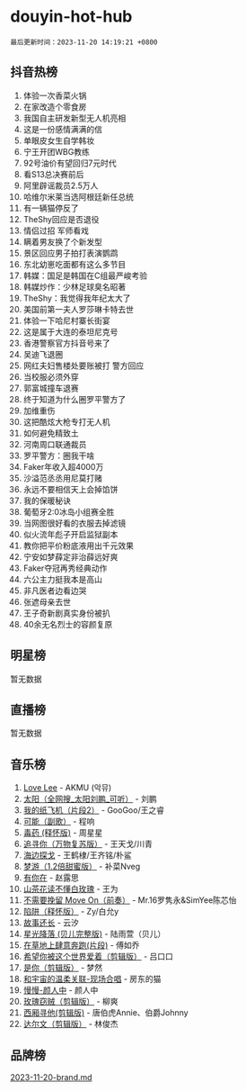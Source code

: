 # douyin-hot-hub

`最后更新时间：2023-11-20 14:19:21 +0800`

## 抖音热榜

1. 体验一次香菜火锅
1. 在家改造个零食房
1. 我国自主研发新型无人机亮相
1. 这是一份感情满满的信
1. 单眼皮女生自学韩妆
1. 宁王开团WBG教练
1. 92号油价有望回归7元时代
1. 看S13总决赛前后
1. 阿里辟谣裁员2.5万人
1. 哈维尔米莱当选阿根廷新任总统
1. 有一辆猫停反了
1. TheShy回应是否退役
1. 情侣过招 军师看戏
1. 瞒着男友换了个新发型
1. 景区回应男子拍打表演鹦鹉
1. 东北幼崽吃面都有这么多节目
1. 韩媒：国足是韩国在C组最严峻考验
1. 韩媒炒作：少林足球臭名昭著
1. TheShy：我觉得我年纪太大了
1. 美国前第一夫人罗莎琳卡特去世
1. 体验一下哈尼村寨长街宴
1. 这是属于大连的泰坦尼克号
1. 香港警察官方抖音号来了
1. 吴迪飞退圈
1. 网红夫妇售楼处要账被打 警方回应
1. 当校服必须外穿
1. 郭富城撞车退赛
1. 终于知道为什么圈罗平警方了
1. 加维重伤
1. 这把酷炫大枪专打无人机
1. 如何避免精致土
1. 河南周口联通裁员
1. 罗平警方：圈我干啥
1. Faker年收入超4000万
1. 沙溢范丞丞用尼莫打赌
1. 永远不要相信天上会掉馅饼
1. 我的保暖秘诀
1. 葡萄牙2:0冰岛小组赛全胜
1. 当网图很好看的衣服去掉滤镜
1. 似火流年彪子开启监狱副本
1. 教你把平价粉底液用出千元效果
1. 宁安如梦薛定非治薛远好爽
1. Faker夺冠再秀经典动作
1. 六公主力挺我本是高山
1. 非凡医者边看边哭
1. 张遮母亲去世
1. 王子奇新剧真实身份被扒
1. 40余无名烈士的容颜复原

## 明星榜

暂无数据

## 直播榜

暂无数据

## 音乐榜

1. [Love Lee](https://sf6-cdn-tos.douyinstatic.com/obj/tos-cn-ve-2774/o05GbkJGbCBTdDnMtB0fwOYgkeZp23vrWQDQBS) - AKMU (악뮤)
1. [太阳（全网搜_太阳刘鹏_可听）](https://sf6-cdn-tos.douyinstatic.com/obj/tos-cn-ve-2774/ogWbyIQnlBFImVbeDocRdCIYtBHlbJXgfZMvgz) - 刘鹏
1. [我的纸飞机（片段2）](https://sf3-cdn-tos.douyinstatic.com/obj/tos-cn-ve-2774/oM2ZrKcg2CD5AeRB2gkeXOFB1IxAGJdZPazYHf) - GooGoo/王之睿
1. [可能（副歌）](https://sf6-cdn-tos.douyinstatic.com/obj/tos-cn-ve-2774/cde1731888894259b333569393c2fb51) - 程响
1. [毒药 (释怀版)](https://sf6-cdn-tos.douyinstatic.com/obj/tos-cn-ve-2774/oYILMEAzspdZBIzy4frJNB8ZHPHWAhiwowd4Ad) - 周星星
1. [追寻你（万物复苏版）](https://sf6-cdn-tos.douyinstatic.com/obj/tos-cn-ve-2774/oYeAZJsbjIDit9APmBg8u6uDUQnHmoCf3gbo74) - 王天戈/川青
1. [海边探戈](https://sf3-cdn-tos.douyinstatic.com/obj/tos-cn-ve-2774/os9gE0VQCGqt6VQkZDyBBYvfSDY0QFe3vVmubn) - 王鹤棣/王齐铭/朴鲨
1. [梦游（1.2倍甜蜜版）](https://sf6-cdn-tos.douyinstatic.com/obj/tos-cn-ve-2774/o4gyAUm8hwufoEABmwVIiQtHsFuGzAEEWtNMzo) - 补菜Nveg
1. [有你在](https://sf3-cdn-tos.douyinstatic.com/obj/tos-cn-ve-2774/o8zImmNsI8B0yfAW5FKAB1oBhkMAlIrwsZEi1V) - 赵露思
1. [山茶花读不懂白玫瑰](https://sf3-cdn-tos.douyinstatic.com/obj/tos-cn-ve-2774/osfn8B7DktrRHEPJgPCfDbw7QDQEkwC16BxZg9) - 王为
1. [不需要挽留 Move On（前奏）](https://sf3-cdn-tos.douyinstatic.com/obj/tos-cn-ve-2774/ooCBhgCCkF4nExzQL9WZSUbitfA8IsDkgQIYhe) - Mr.16罗隽永&SimYee陈芯怡
1. [陷阱（释怀版）](https://sf3-cdn-tos.douyinstatic.com/obj/tos-cn-ve-2774/oE8C21LeZrzKLDFfQYgMzx4GAIHageG5IzayY7) - Zy/白允y
1. [故事还长](https://sf3-cdn-tos.douyinstatic.com/obj/tos-cn-ve-2774/30a26758c8594f0ab81ac675c33ee2c5) - 云汐
1. [星光降落 (贝儿完整版)](https://sf6-cdn-tos.douyinstatic.com/obj/tos-cn-ve-2774/okwB9hAwyAtsFFkFBzAX1hOOfQuIoMNs0W2Mwr) - 陆雨萱（贝儿）
1. [在草地上肆意奔跑(片段)](https://sf3-cdn-tos.douyinstatic.com/obj/tos-cn-ve-2774/8831d494742f45dabdfa8adb8b817259) - 傅如乔
1. [希望你被这个世界爱着（剪辑版）](https://sf3-cdn-tos.douyinstatic.com/obj/tos-cn-ve-2774/oo4H3BfEygN7l7bQaMBOZHCQ1eI4FqtED5skQ2) - 吕口口
1. [是你（剪辑版）](https://sf3-cdn-tos.douyinstatic.com/obj/tos-cn-ve-2774/46019dae783c4c969944217fe1cfafc4) - 梦然
1. [和宇宙的温柔关联-现场合唱](https://sf3-cdn-tos.douyinstatic.com/obj/tos-cn-ve-2774/o0hONGDYQBgk0e5bqDeQOonVmncA6tC2nBwZLT) - 房东的猫
1. [慢慢-颜人中](https://sf3-cdn-tos.douyinstatic.com/obj/tos-cn-ve-2774/ocjHNfBXdBxQNC8ZGAeoLMFTUgtBg8bkExunDC) - 颜人中
1. [玫瑰窃贼（剪辑版）](https://sf6-cdn-tos.douyinstatic.com/obj/tos-cn-ve-2774/oMqAsB3ixIhSWqAJOAwf3a0hU2zKJLBolQtFlI) - 柳爽
1. [西厢寻他(剪辑版)](https://sf6-cdn-tos.douyinstatic.com/obj/tos-cn-ve-2774/oUsAVfAQKlRNxEv5qxvIB8o5qmIWUcXbzJKJhw) - 唐伯虎Annie、伯爵Johnny
1. [达尔文（剪辑版）](https://sf6-cdn-tos.douyinstatic.com/obj/tos-cn-ve-2774/oQuPQQmEgnCeZsgKQ78VBZjNVtegzBGpoSbQPD) - 林俊杰

## 品牌榜

[2023-11-20-brand.md](2023-11-20-brand.md)
